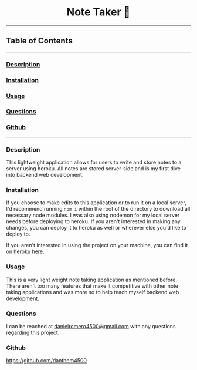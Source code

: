 <h1 align="center"> Note Taker 📝  </h1>

---

## Table of Contents

---

### [Description](#Description)

### [Installation](#Installation)

### [Usage](#Usage)

### [Questions](#Questions)

### [Github](#Github)

---

### <a name="Description"></a>Description

This lightweight application allows for users to write and store notes to a server using heroku. All notes are stored server-side and is my first dive into backend web development.


### <a name="Installation"></a>Installation

If you choose to make edits to this application or to run it on a local server, I'd recommend running `npm i` within the root of the directory to download all necessary node modules. I was also using nodemon for my local server needs before deploying to heroku. If you aren't interested in making any changes, you can deploy it to heroku as well or wherever else you'd like to deploy to.

If you aren't interested in using the project on your machine, you can find it on heroku [here](https://express-note-taker-jp.herokuapp.com/).

### <a name="Usage"></a>Usage

This is a very light weight note taking application as mentioned before. There aren't too many features that make it competitive with other note taking applications and was more so to help teach myself backend web development.


### <a name="Questions"></a>Questions

I can be reached at [danielromero4500@gmail.com](https://mail.google.com/mail/?view=cm&fs=1&to=daielromero4500@gmail.com) with any questions regarding this project.

### <a name="Github"></a>Github

https://github.com/danthem4500